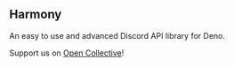 ## Harmony

An easy to use and advanced Discord API library for Deno.

Support us on [Open Collective](https://opencollective.com/harmony)!
